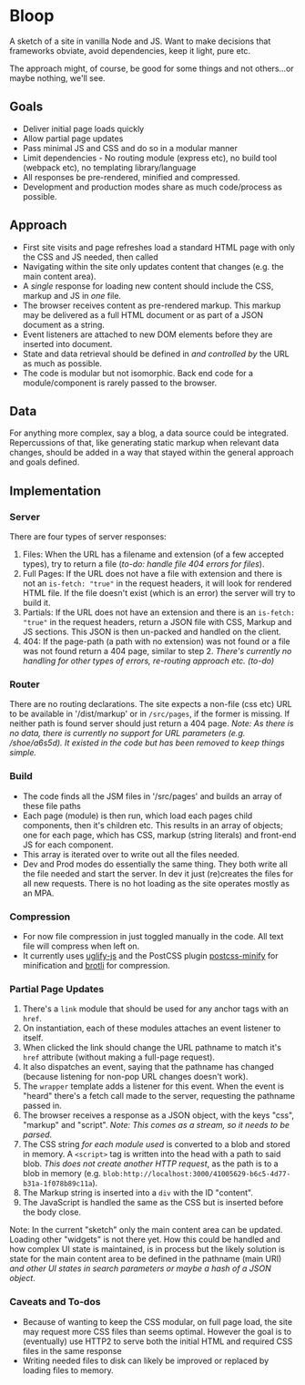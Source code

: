 # Bloop

A sketch of a site in vanilla Node and JS. Want to make decisions that frameworks obviate, avoid dependencies, keep it light, pure etc.

The approach might, of course, be good for some things and not others...or maybe nothing, we'll see.

## Goals
* Deliver initial page loads quickly
* Allow partial page updates
* Pass minimal JS and CSS and do so in a modular manner
* Limit dependencies - No routing module (express etc), no build tool (webpack etc), no templating library/language
* All responses be pre-rendered, minified and compressed.
* Development and production modes share as much code/process as possible.

## Approach
* First site visits and page refreshes load a standard HTML page with only the CSS and JS needed, then called
* Navigating within the site only updates content that changes (e.g. the main content area). 
* A _single_ response for loading new content should include the CSS, markup and JS in _one_ file. 
* The browser receives content as pre-rendered markup. This markup may be delivered as a full HTML document or as part of a JSON document as a string. 
* Event listeners are attached to new DOM elements before they are inserted into document.
* State and data retrieval should be defined in _and controlled by_ the URL as much as possible. 
* The code is modular but not isomorphic. Back end code for a module/component is rarely passed to the browser.

## Data

For anything more complex, say a blog, a data source could be integrated. Repercussions of that, like generating static markup when relevant data changes, should be added in a way that stayed within the general approach and goals defined.


## Implementation

### Server

There are four types of server responses:
1. Files: When the URL has a filename and extension (of a few accepted types), try to return a file (_to-do: handle file 404 errors for files_).
2. Full Pages: If the URL does not have a file with extension and there is not an `is-fetch: "true"` in the request headers, it will look for rendered HTML file. If the file doesn't exist (which is an error) the server will try to build it. 
3. Partials: If the URL does not have an extension and there is an `is-fetch: "true"` in the request headers, return a JSON file with CSS, Markup and JS sections. This JSON is then un-packed and handled on the client.
4. 404: If the page-path (a path with no extension) was not found or a file was not found return a 404 page, similar to step 2. _There's currently no handling for other types of errors, re-routing approach etc. (to-do)_

### Router

There are no routing declarations. The site expects a non-file (css etc) URL to be available in '/dist/markup' or in `/src/pages`, if the former is missing. If neither path is found server should just return a 404 page. _Note: As there is no data, there is currently no support for URL parameters (e.g. /shoe/a6s5d). It existed in the code but has been removed to keep things simple._

### Build

* The code finds all the JSM files in '/src/pages' and builds an array of these file paths
* Each page (module) is then run, which load each pages child components, then it's children etc. This results in an array of objects; one for each page, which has CSS, markup (string literals) and front-end JS for each component.
* This array is iterated over to write out all the files needed.
* Dev and Prod modes do essentially the same thing. They both write all the file needed and start the server. In dev it just (re)creates the files for all new requests. There is no hot loading as the site operates mostly as an MPA.


### Compression

* For now file compression in just toggled manually in the code. All text file will compress when left on.
* It currently uses [uglify-js](https://www.npmjs.com/package/uglify-js) and the PostCSS plugin [postcss-minify](https://www.npmjs.com/package/postcss-minify) for minification and [brotli](https://github.com/google/brotli) for compression.


### Partial Page Updates

1. There's a `link` module that should be used for any anchor tags with an `href`. 
2. On instantiation, each of these modules attaches an event listener to itself. 
3. When clicked the link should change the URL pathname to match it's `href` attribute (without making a full-page request). 
4. It also dispatches an event, saying that the pathname has changed (because listening for non-pop URL changes doesn't work). 
2. The `wrapper` template adds a listener for this event. When the event is "heard" there's a fetch call made to the server, requesting the pathname passed in.  
3. The browser receives a response as a JSON object, with the keys "css", "markup" and "script". _Note: This comes as a stream, so it needs to be parsed_. 
4. The CSS string _for each module used_ is converted to a blob and stored in memory. A `<script>` tag is written into the head with a path to said blob. _This does not create another HTTP request_, as the path is to a blob in memory (e.g. `blob:http://localhost:3000/41005629-b6c5-4d77-b31a-1f078b89c11a`).
5. The Markup string is inserted into a `div` with the ID "content".
6. The JavaScript is handled the same as the CSS but is inserted before the body close.

Note: In the current "sketch" only the main content area can be updated. Loading other "widgets" is not there yet. How this could be handled and how complex UI state is maintained, is in process but the likely solution is state for the main content area to be defined in the pathname (main URI) _and other UI states in search parameters or maybe a hash of a JSON object_.

### Caveats and To-dos

* Because of wanting to keep the CSS modular, on full page load, the site may request more CSS files than seems optimal. However the goal is to (eventually) use HTTP2 to serve both the initial HTML and required CSS files in the same response
* Writing needed files to disk can likely be improved or replaced by loading files to memory.
